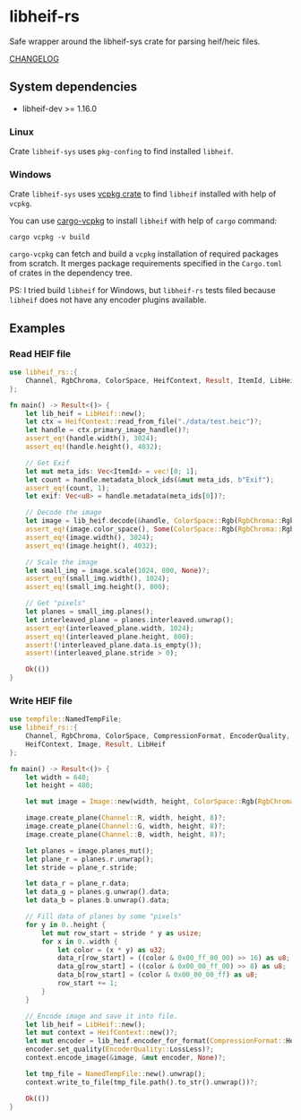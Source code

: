 # libheif-rs

Safe wrapper around the libheif-sys crate for parsing heif/heic files.

[CHANGELOG](https://github.com/Cykooz/libheif-rs/blob/master/CHANGELOG.md)

## System dependencies

- libheif-dev >= 1.16.0

### Linux

Crate `libheif-sys` uses `pkg-confing` to find installed `libheif`.

### Windows

Crate `libheif-sys` uses [vcpkg crate](https://crates.io/crates/vcpkg)
to find `libheif` installed with help of `vcpkg`.

You can use [cargo-vcpkg](https://crates.io/crates/cargo-vcpkg)
to install `libheif` with help of `cargo` command:

```shell
cargo vcpkg -v build
```

`cargo-vcpkg` can fetch and build a `vcpkg` installation of required
packages from scratch. It merges package requirements specified in
the `Cargo.toml` of crates in the dependency tree.

PS: I tried build `libheif` for Windows, but `libheif-rs` tests
filed because `libheif` does not have any encoder plugins available.

## Examples

### Read HEIF file

```rust
use libheif_rs::{
    Channel, RgbChroma, ColorSpace, HeifContext, Result, ItemId, LibHeif
};

fn main() -> Result<()> {
    let lib_heif = LibHeif::new();
    let ctx = HeifContext::read_from_file("./data/test.heic")?;
    let handle = ctx.primary_image_handle()?;
    assert_eq!(handle.width(), 3024);
    assert_eq!(handle.height(), 4032);

    // Get Exif
    let mut meta_ids: Vec<ItemId> = vec![0; 1];
    let count = handle.metadata_block_ids(&mut meta_ids, b"Exif");
    assert_eq!(count, 1);
    let exif: Vec<u8> = handle.metadata(meta_ids[0])?;

    // Decode the image
    let image = lib_heif.decode(&handle, ColorSpace::Rgb(RgbChroma::Rgb), None)?;
    assert_eq!(image.color_space(), Some(ColorSpace::Rgb(RgbChroma::Rgb)));
    assert_eq!(image.width(), 3024);
    assert_eq!(image.height(), 4032);

    // Scale the image
    let small_img = image.scale(1024, 800, None)?;
    assert_eq!(small_img.width(), 1024);
    assert_eq!(small_img.height(), 800);

    // Get "pixels"
    let planes = small_img.planes();
    let interleaved_plane = planes.interleaved.unwrap();
    assert_eq!(interleaved_plane.width, 1024);
    assert_eq!(interleaved_plane.height, 800);
    assert!(!interleaved_plane.data.is_empty());
    assert!(interleaved_plane.stride > 0);

    Ok(())
}
```

### Write HEIF file

```rust
use tempfile::NamedTempFile;
use libheif_rs::{
    Channel, RgbChroma, ColorSpace, CompressionFormat, EncoderQuality, 
    HeifContext, Image, Result, LibHeif
};

fn main() -> Result<()> {
    let width = 640;
    let height = 480;

    let mut image = Image::new(width, height, ColorSpace::Rgb(RgbChroma::C444))?;

    image.create_plane(Channel::R, width, height, 8)?;
    image.create_plane(Channel::G, width, height, 8)?;
    image.create_plane(Channel::B, width, height, 8)?;

    let planes = image.planes_mut();
    let plane_r = planes.r.unwrap();
    let stride = plane_r.stride;

    let data_r = plane_r.data;
    let data_g = planes.g.unwrap().data;
    let data_b = planes.b.unwrap().data;

    // Fill data of planes by some "pixels"
    for y in 0..height {
        let mut row_start = stride * y as usize;
        for x in 0..width {
            let color = (x * y) as u32;
            data_r[row_start] = ((color & 0x00_ff_00_00) >> 16) as u8;
            data_g[row_start] = ((color & 0x00_00_ff_00) >> 8) as u8;
            data_b[row_start] = (color & 0x00_00_00_ff) as u8;
            row_start += 1;
        }
    }

    // Encode image and save it into file.
    let lib_heif = LibHeif::new();
    let mut context = HeifContext::new()?;
    let mut encoder = lib_heif.encoder_for_format(CompressionFormat::Hevc)?;
    encoder.set_quality(EncoderQuality::LossLess)?;
    context.encode_image(&image, &mut encoder, None)?;

    let tmp_file = NamedTempFile::new().unwrap();
    context.write_to_file(tmp_file.path().to_str().unwrap())?;

    Ok(())
}
```
